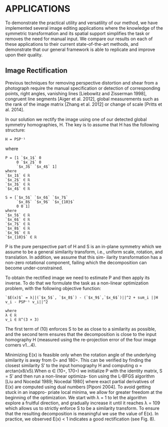 # APPLICATIONS
To demonstrate the practical utility and versatility of our method, we have implemented several image editing applications where the knowledge of the symmetric transformation and its spatial support simplifies the task or removes the need for manual input. We compare our results on each of these applications to their current state-of-the-art methods, and demonstrate that our general framework is able to replicate and improve upon their quality.

## Image Rectification
Previous techniques for removing perspective distortion and shear from a photograph require the manual specification or detection of corresponding points, right angles, vanishing lines [Liebowitz and Zisserman 1998], congruent line segments [Aiger et al. 2012], global measurements such as the rank of the image matrix [Zhang et al. 2012] or change of scale [Pritts et al. 2014].

In our solution we rectify the image using one of our detected global symmetry homographies, H. The key is to assume that H has the following structure:

``` iheartla(first)
H = PSP⁻¹
```
where
``` iheartla(first)
P = [1 `$x_1$` 0
     0 `$x_2$` 0
     `$x_3$` `$x_4$` 1]
where
`$x_1$` ∈ ℝ
`$x_2$` ∈ ℝ
`$x_3$` ∈ ℝ
`$x_4$` ∈ ℝ
```
``` iheartla(first)
S = [`$x_5$` `$x_6$` `$x_7$`
     `$x_8$` `$x_9$` `$x_{10}$`
     0 0 1]
where
`$x_5$` ∈ ℝ
`$x_6$` ∈ ℝ
`$x_7$` ∈ ℝ
`$x_8$` ∈ ℝ
`$x_9$` ∈ ℝ
`$x_{10}$` ∈ ℝ
```
P is the pure perspective part of H and S is an in-plane symmetry
which we assume to be a general similarity transform, i.e., uniform scale, rotation, and translation. In addition, we assume that this sim- ilarity transformation has a non-zero rotational component, failing which the decomposition can become under-constrained.

To obtain the rectified image we need to estimate P and then apply its inverse. To do that we formulate the task as a non-linear optimization problem, with the following objective function:
``` iheartla(first)
`$E(x)$` = λ||(`$x_5$`, `$x_8$`) - (`$x_9$`,`$x_6$`)||^2 + sum_i ||H v_i - PSP⁻¹ v_i||^2

where
λ ∈ ℝ
v_i ∈ ℝ^(3 × 3)
```
The first term of (10) enforces S to be as close to a similarity as possible, and the second term ensures that the decomposition is close to the input homography H (measured using the re-projection error of the four image corners v1...4).

Minimizing E(x) is feasible only when the rotation angle of the underlying similarity is away from 0◦ and 180◦. This can be verified by finding the closest similarity S′ to the input homography H and computing α = arctan(x8/x5).When α ∈ (10◦, 170◦) we initialize P with the identity matrix, S = S′ and then run a non-linear optimiza- tion using the L-BFGS algorithm [Liu and Nocedal 1989; Nocedal 1980] where exact partial derivatives of E(x) are computed using dual numbers [Piponi 2004]. To avoid getting stuck in an inappro- priate local minima, we allow for greater freedom at the beginning of the optimization. We start with λ = 1 to let the algorithm explore a fruitful direction, and gradually increase it until it reaches λ = 109 which allows us to strictly enforce S to be a similarity transform. To ensure that the resulting decomposition is meaningful we use the value of E(x). In practice, we observed E(x) < 1 indicates a good rectification (see Fig. 8).


 









